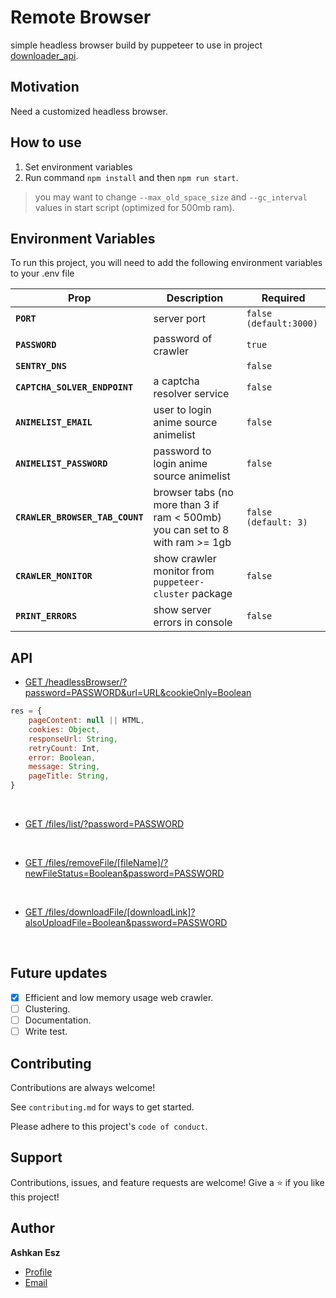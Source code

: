 # Remote Browser

simple headless browser build by puppeteer to use in
project [downloader_api](https://github.com/ashkan-esz/downloader_api).

## Motivation

Need a customized headless browser.

## How to use

1. Set environment variables
2. Run command `npm install` and then `npm run start`.

> you may want to change `--max_old_space_size` and `--gc_interval` values in start script (optimized for 500mb ram).

## Environment Variables

To run this project, you will need to add the following environment variables to your .env file

| Prop                            | Description                                                                   | Required               |
|---------------------------------|-------------------------------------------------------------------------------|------------------------|
| **`PORT`**                      | server port                                                                   | `false (default:3000)` |
| **`PASSWORD`**                  | password of crawler                                                           | `true`                 |
| **`SENTRY_DNS`**                |                                                                               | `false`                |
| **`CAPTCHA_SOLVER_ENDPOINT`**   | a captcha resolver service                                                    | `false`                |
| **`ANIMELIST_EMAIL`**           | user to login anime source animelist                                          | `false`                |
| **`ANIMELIST_PASSWORD`**        | password to login anime source animelist                                      | `false`                |
| **`CRAWLER_BROWSER_TAB_COUNT`** | browser tabs (no more than 3 if ram < 500mb) you can set to 8 with ram >= 1gb | `false (default: 3)`   |
| **`CRAWLER_MONITOR`**           | show crawler monitor from `puppeteer-cluster` package                         | `false`                |
| **`PRINT_ERRORS`**              | show server errors in console                                                 | `false`                |

## API

- [GET /headlessBrowser/?password=PASSWORD&url=URL&cookieOnly=Boolean](api/routes/headlessBrowser.js)
```javascript
res = {
    pageContent: null || HTML,
    cookies: Object,
    responseUrl: String,
    retryCount: Int,
    error: Boolean, 
    message: String,
    pageTitle: String,
}
```

<br/>

- [GET /files/list/?password=PASSWORD](api/routes/filesRouter.js)


<br/>

- [GET /files/removeFile/[fileName]/?newFileStatus=Boolean&password=PASSWORD](api/routes/filesRouter.js)


<br/>

- [GET /files/downloadFile/[downloadLink]?alsoUploadFile=Boolean&password=PASSWORD](api/routes/filesRouter.js)

<br/>


## Future updates

- [x]  Efficient and low memory usage web crawler.
- [ ]  Clustering.
- [ ]  Documentation.
- [ ]  Write test.

## Contributing

Contributions are always welcome!

See `contributing.md` for ways to get started.

Please adhere to this project's `code of conduct`.

## Support

Contributions, issues, and feature requests are welcome!
Give a ⭐️ if you like this project!

## Author

**Ashkan Esz**

- [Profile](https://github.com/ashkan-esz "Ashkan esz")
- [Email](mailto:ashkanaz2828@gmail.com?subject=Hi "Hi!")
